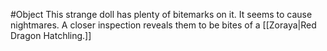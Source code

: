 #Object 
This strange doll has plenty of bitemarks on it. It seems to cause nightmares. A closer inspection reveals them to be bites of a [[Zoraya|Red Dragon Hatchling.]]
